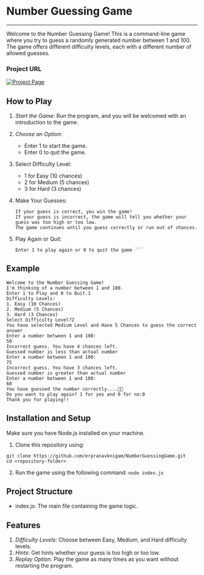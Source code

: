 
# Number Guessing Game

--------------------------------------------------------------------------------------------------------------------------------------
Welcome to the Number Guessing Game! This is a command-line game where you try to guess a randomly generated number between 1 and 100. The game offers different difficulty levels, each with a different number of allowed guesses.

### Project URL
[![Project Page](https://img.shields.io/badge/Project%20Page-Click%20Here-brightgreen)](https://roadmap.sh/projects/number-guessing-game)


## How to Play
1. *Start the Game*: Run the program, and you will be welcomed with an introduction to the game.

2. *Choose an Option*:
    * Enter 1 to start the game.
    * Enter 0 to quit the game.

3. Select Difficulty Level:

    * 1 for Easy (10 chances)
    * 2 for Medium (5 chances)
    * 3 for Hard (3 chances)

4. Make Your Guesses:

    ``` Enter a number between 1 and 100.
    If your guess is correct, you win the game!
    If your guess is incorrect, the game will tell you whether your guess was too high or too low.
    The game continues until you guess correctly or run out of chances.
    ```

5. Play Again or Quit:

    ``` After each game, you will be prompted to play again or quit.
    Enter 1 to play again or 0 to quit the game ```

## Example

```
Welcome to the Number Guessing Game!
I'm thinking of a number between 1 and 100.
Enter 1 to Play and 0 to Quit.1
Difficulty Levels:
1. Easy (10 Chances)
2. Medium (5 Chances)
3. Hard (3 Chances)
Select Difficulty Level?2
You have selected Medium Level and Have 5 Chances to guess the correct answer
Enter a number between 1 and 100:
50
Incorrect guess. You have 4 chances left.
Guessed number is less than actual number
Enter a number between 1 and 100:
75
Incorrect guess. You have 3 chances left.
Guessed number is greater than actual number
Enter a number between 1 and 100:
60
You have guessed the number correctly....🎉🎉
Do you want to play again? 1 for yes and 0 for no:0
Thank you for playing!!

```

## Installation and Setup

Make sure you have Node.js installed on your machine.

1. Clone this repository using:  
```
git clone https://github.com/erpranavknigam/NumberGuessingGame.git
cd <repository-folder>
```
2. Run the game using the following command:
    `node index.js`


## Project Structure
* index.js: The main file containing the game logic.


## Features

1. *Difficulty Levels*: Choose between Easy, Medium, and Hard difficulty levels.
2. *Hints*: Get hints whether your guess is too high or too low.
3. *Replay Option*: Play the game as many times as you want without restarting the program.